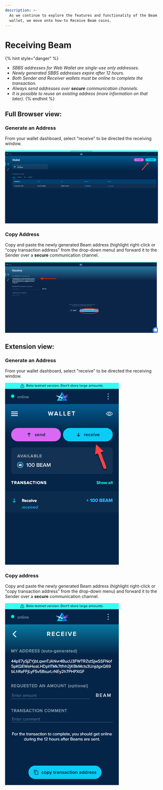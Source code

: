 ```yaml
---
description: >-
  As we continue to explore the features and functionality of the Beam web
  wallet, we move onto how-to Receive Beam coins.
---
```


# Receiving Beam

{% hint style="danger" %}

* _SBBS addresses for Web Wallet are single-use only addresses._
* _Newly generated SBBS addresses expire after 12 hours._
* _Both Sender and Receiver wallets must be online to complete the transaction._
* _Always send addresses over **secure** communication channels._
* _It is possible to reuse an existing address (more information on that later)._
{% endhint %}

## Full Browser view:

### Generate an Address

From your wallet dashboard, select "receive" to be directed the receiving window.

![](.gitbook/assets/0117.png)

### Copy Address

Copy and paste the newly generated Beam address (highlight right-click or "copy transaction address" from the drop-down menu) and forward it to the Sender over a **secure** communication channel.&#x20;

![](<.gitbook/assets/Screen Shot 2021-06-01 at 6.15.40 PM.png>)

## Extension view:

### Generate an Address

From your wallet dashboard, select "receive" to be directed the receiving window.

![](<.gitbook/assets/0118 (1).png>)

### Copy address

Copy and paste the newly generated Beam address (highlight right-click or "copy transaction address" from the drop-down menu) and forward it to the Sender over a **secure** communication channel.&#x20;

![](.gitbook/assets/0216.png)
